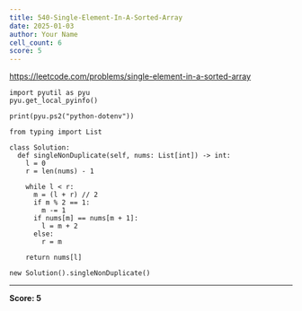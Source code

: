 ```yaml
---
title: 540-Single-Element-In-A-Sorted-Array
date: 2025-01-03
author: Your Name
cell_count: 6
score: 5
---
```


https://leetcode.com/problems/single-element-in-a-sorted-array


```
import pyutil as pyu
pyu.get_local_pyinfo()
```


```
print(pyu.ps2("python-dotenv"))
```


```
from typing import List
```


```
class Solution:
  def singleNonDuplicate(self, nums: List[int]) -> int:
    l = 0
    r = len(nums) - 1

    while l < r:
      m = (l + r) // 2
      if m % 2 == 1:
        m -= 1
      if nums[m] == nums[m + 1]:
        l = m + 2
      else:
        r = m

    return nums[l]
```


```
new Solution().singleNonDuplicate()
```


---
**Score: 5**
